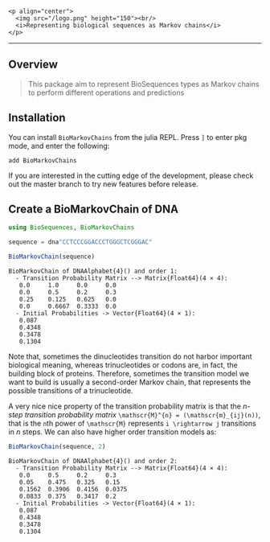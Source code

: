 
```@raw html

<p align="center">
  <img src="/logo.png" height="150"><br/>
  <i>Representing biological sequences as Markov chains</i>
</p>
```

***

## Overview

> This package aim to represent BioSequences types as Markov chains to perform different operations and predictions

## Installation

You can install `BioMarkovChains` from the julia REPL. Press `]` to enter pkg
mode, and enter the following:

    add BioMarkovChains

If you are interested in the cutting edge of the development, please
check out the master branch to try new features before release.

## Create a BioMarkovChain of DNA




``` julia
using BioSequences, BioMarkovChains

sequence = dna"CCTCCCGGACCCTGGGCTCGGGAC"

BioMarkovChain(sequence)
```

    BioMarkovChain of DNAAlphabet{4}() and order 1:
      - Transition Probability Matrix --> Matrix{Float64}(4 × 4):
       0.0     1.0     0.0     0.0
       0.0     0.5     0.2     0.3
       0.25    0.125   0.625   0.0
       0.0     0.6667  0.3333  0.0
      - Initial Probabilities -> Vector{Float64}(4 × 1):
       0.087
       0.4348
       0.3478
       0.1304

Note that, sometimes the dinucleotides transition do not harbor important biological meaning, whereas trinucleotides or codons are, in
fact, the building block of proteins. Therefore, sometimes the transition model we want to build is usually a second-order Markov chain, that represents the possible transitions of a trinucleotide.

A very nice nice property of the transition probability matrix is that the *n-step transition probability matrix* ``\mathscr{M}^{n} = (\mathscr{m}_{ij}(n))``, that is the ``n``th power of ``\mathscr{M}`` represents ``i \rightarrow j`` transitions in *n* steps. We can also have higher order transition models as:

``` julia
BioMarkovChain(sequence, 2)
```

    BioMarkovChain of DNAAlphabet{4}() and order 2:
      - Transition Probability Matrix --> Matrix{Float64}(4 × 4):
       0.0     0.5     0.2     0.3
       0.05    0.475   0.325   0.15
       0.1562  0.3906  0.4156  0.0375
       0.0833  0.375   0.3417  0.2
      - Initial Probabilities -> Vector{Float64}(4 × 1):
       0.087
       0.4348
       0.3478
       0.1304
